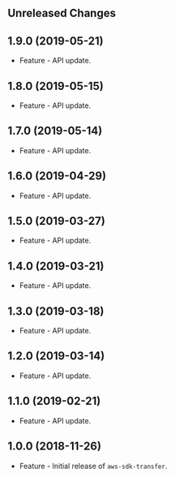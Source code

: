 Unreleased Changes
------------------

1.9.0 (2019-05-21)
------------------

* Feature - API update.

1.8.0 (2019-05-15)
------------------

* Feature - API update.

1.7.0 (2019-05-14)
------------------

* Feature - API update.

1.6.0 (2019-04-29)
------------------

* Feature - API update.

1.5.0 (2019-03-27)
------------------

* Feature - API update.

1.4.0 (2019-03-21)
------------------

* Feature - API update.

1.3.0 (2019-03-18)
------------------

* Feature - API update.

1.2.0 (2019-03-14)
------------------

* Feature - API update.

1.1.0 (2019-02-21)
------------------

* Feature - API update.

1.0.0 (2018-11-26)
------------------

* Feature - Initial release of `aws-sdk-transfer`.

